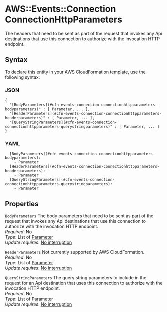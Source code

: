 # AWS::Events::Connection ConnectionHttpParameters<a name="aws-properties-events-connection-connectionhttpparameters"></a>

The headers that need to be sent as part of the request that invokes any Api destinations that use this connection to authorize with the invocation HTTP endpoint\.

## Syntax<a name="aws-properties-events-connection-connectionhttpparameters-syntax"></a>

To declare this entity in your AWS CloudFormation template, use the following syntax:

### JSON<a name="aws-properties-events-connection-connectionhttpparameters-syntax.json"></a>

```
{
  "[BodyParameters](#cfn-events-connection-connectionhttpparameters-bodyparameters)" : [ Parameter, ... ],
  "[HeaderParameters](#cfn-events-connection-connectionhttpparameters-headerparameters)" : [ Parameter, ... ],
  "[QueryStringParameters](#cfn-events-connection-connectionhttpparameters-querystringparameters)" : [ Parameter, ... ]
}
```

### YAML<a name="aws-properties-events-connection-connectionhttpparameters-syntax.yaml"></a>

```
  [BodyParameters](#cfn-events-connection-connectionhttpparameters-bodyparameters): 
    - Parameter
  [HeaderParameters](#cfn-events-connection-connectionhttpparameters-headerparameters): 
    - Parameter
  [QueryStringParameters](#cfn-events-connection-connectionhttpparameters-querystringparameters): 
    - Parameter
```

## Properties<a name="aws-properties-events-connection-connectionhttpparameters-properties"></a>

`BodyParameters`  <a name="cfn-events-connection-connectionhttpparameters-bodyparameters"></a>
The body parameters that need to be sent as part of the request that invokes any Api destinations that use this connection to authorize with the invocation HTTP endpoint\.  
*Required*: No  
*Type*: List of [Parameter](aws-properties-events-connection-parameter.md)  
*Update requires*: [No interruption](https://docs.aws.amazon.com/AWSCloudFormation/latest/UserGuide/using-cfn-updating-stacks-update-behaviors.html#update-no-interrupt)

`HeaderParameters`  <a name="cfn-events-connection-connectionhttpparameters-headerparameters"></a>
Not currently supported by AWS CloudFormation\.  
*Required*: No  
*Type*: List of [Parameter](aws-properties-events-connection-parameter.md)  
*Update requires*: [No interruption](https://docs.aws.amazon.com/AWSCloudFormation/latest/UserGuide/using-cfn-updating-stacks-update-behaviors.html#update-no-interrupt)

`QueryStringParameters`  <a name="cfn-events-connection-connectionhttpparameters-querystringparameters"></a>
The query string parameters to include in the request for an Api destination that uses this connection to authorize with the invocation HTTP endpoint\.   
*Required*: No  
*Type*: List of [Parameter](aws-properties-events-connection-parameter.md)  
*Update requires*: [No interruption](https://docs.aws.amazon.com/AWSCloudFormation/latest/UserGuide/using-cfn-updating-stacks-update-behaviors.html#update-no-interrupt)